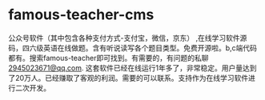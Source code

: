 # famous-teacher-cms

公众号软件（其中包含各种支付方式-支付宝，微信，京东） ,在线学习软件源码，四六级英语在线做题。含有听说读写各个题目类型。免费开源啦。b,c端代码都有。搜索famous-teacher即可找到。有需要的，有问题的私聊 2945023671@qq.com.
这套软件已经在线运行1年多了，非常稳定。用户量达到了20万人。已经赚取了客观的利润。需要的可以联系。支持作为在线学习软件进行二次开发。
